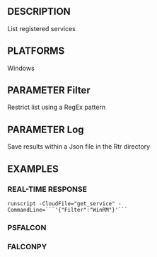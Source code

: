## DESCRIPTION
List registered services

## PLATFORMS
Windows

## PARAMETER Filter
Restrict list using a RegEx pattern

## PARAMETER Log
Save results within a Json file in the Rtr directory

## EXAMPLES

### REAL-TIME RESPONSE
```
runscript -CloudFile="get_service" -CommandLine=```'{"Filter":"WinRM"}'```
```
### PSFALCON

### FALCONPY
